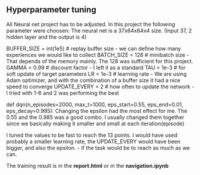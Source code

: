 ## Hyperparameter tuning
All Neural net project has to be adjusted. In this project the following parameter were choosen:
The neural net is a 37x64x64x4 size. (Input 37, 2 hidden layer and the output is 4)


BUFFER_SIZE = int(1e5)  # replay buffer size - we can define how many experiences we would like to collect
BATCH_SIZE = 128         # minibatch size - That depends of the memory mainly. The 128 was sufficient for this project. 
GAMMA = 0.99            # discount factor - I left it as a standard
TAU = 1e-3              # for soft update of target parameters
LR = 1e-3               # learning rate - We are using Adam optimizer, and with the combination of a buffer size it had a nice speed to converge
UPDATE_EVERY = 2        # how often to update the network - I tried with 1-6 and 2 was performing the best

def dqn(n_episodes=2000, max_t=1000, eps_start=0.55, eps_end=0.01, eps_decay=0.985):
Changing the epsilon had the most effect for me. The 0.55 and the 0.985 was a good combo. I usually changed them together since we basically making it smaller and small at each iteration(episode)

I tuned the values to be fast to reach the 13 points. I would have used probably a smaller learning rate, the UPDATE_EVERY would have been bigger, and also the epsilon. - if the task would be to reach as much as we can.

The training result is in the **report.html** or in the **navigation.ipynb**
